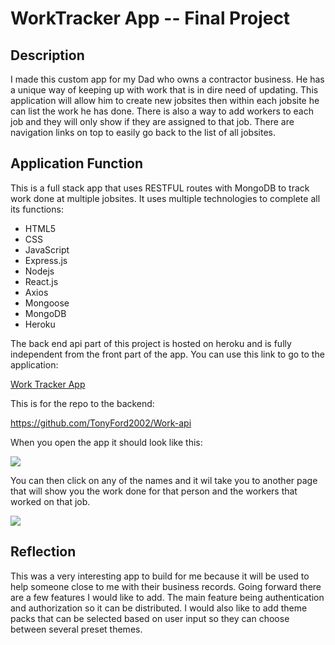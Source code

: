 # WorkTracker App -- Final Project #

## Description ##

I made this custom app for my Dad who owns a contractor business. He has a unique way of keeping up with work that is in dire need of updating. This application will allow him to create new jobsites then within each jobsite he can list the work he has done. There is also a way to add workers to each job and they will only show if they are assigned to that job. There are navigation links on top to easily go back to the list of all jobsites.

## Application Function ##

This is a full stack app that uses RESTFUL routes with MongoDB to track work done at multiple jobsites. It uses multiple technologies to complete all its functions:

* HTML5
* CSS
* JavaScript
* Express.js
* Nodejs
* React.js
* Axios
* Mongoose
* MongoDB
* Heroku

The back end api part of this project is hosted on heroku and is fully independent from the front part of the app. You can use this link to go to the application:

[Work Tracker App](https://worktrackerapp.herokuapp.com/)

This is for the repo to the backend:

https://github.com/TonyFord2002/Work-api

When you open the app it should look like this:

<img src='../worktracker/src/images/index.png'>

You can then click on any of the names and it wil take you to another page that will show you the work done for that person and the workers that worked on that job.

<img src='../worktracker/src/images/show.png'>

## Reflection ##

This was a very interesting app to build for me because it will be used to help someone close to me with their business records. Going forward there are a few features I would like to add. The main feature being authentication and authorization so it can be distributed. I would also like to add theme packs that can be selected based on user input so they can choose between several preset themes.
